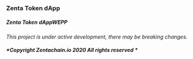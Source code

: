 ### Zenta Token dApp

##### Zenta Token dAppWEPP
*This project is under active development, there may be breaking changes.*
##### *Copyright Zentachain.io 2020 All rights reserved *
